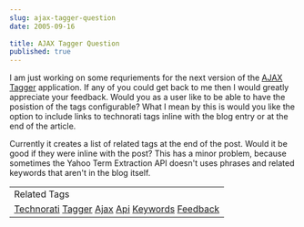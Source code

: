 ```yaml
---
slug: ajax-tagger-question
date: 2005-09-16
 
title: AJAX Tagger Question
published: true
---
```

I am just working on some requriements for the next version of the <a href="http://www.kinlan.co.uk/AjaxExperiments/AjaxTag">AJAX Tagger</a> application.  If any of you could get back to me then I would greatly appreciate your feedback.  Would you as a user like to be able to have the posistion of the tags configurable?  What I mean by this is would you like the option to include links to technorati tags inline with the blog entry or at the end of the article.  <p />Currently it creates a list of related tags at the end of the post.  Would it be good if they were inline with the post?  This has a minor problem, because sometimes the Yahoo Term Extraction API doesn't uses phrases and related keywords that aren't in the blog itself.<p /><table class="TechnoratiHead TagHeader">
<tr><td>Related Tags</td></tr>
<tr class="Technorati"><td>
<a href="https://paul.kinlan.me/tags/Technorati" class="Tag" rel="tag">Technorati</a> <a href="https://paul.kinlan.me/tags/Tagger" class="Tag" rel="tag">Tagger</a> <a href="https://paul.kinlan.me/tags/Ajax" class="Tag" rel="tag">Ajax</a> <a href="https://paul.kinlan.me/tags/Api" class="Tag" rel="tag">Api</a> <a href="https://paul.kinlan.me/tags/Keywords" class="Tag" rel="tag">Keywords</a> <a href="https://paul.kinlan.me/tags/Feedback" class="Tag" rel="tag">Feedback</a>
</td></tr>
</table>

